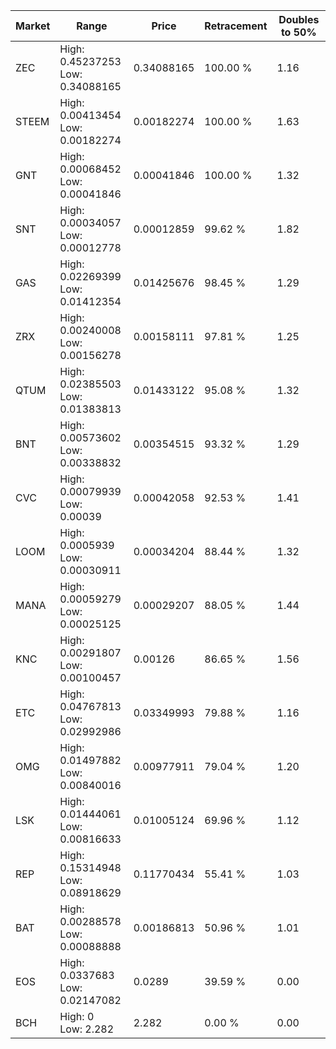 | Market | Range | Price| Retracement | Doubles to 50% |
| --- | --- | --- | --- | --- |
| ZEC | High: 0.45237253<br />Low: 0.34088165 | 0.34088165 | 100.00 % | 1.16 |
| STEEM | High: 0.00413454<br />Low: 0.00182274 | 0.00182274 | 100.00 % | 1.63 |
| GNT | High: 0.00068452<br />Low: 0.00041846 | 0.00041846 | 100.00 % | 1.32 |
| SNT | High: 0.00034057<br />Low: 0.00012778 | 0.00012859 | 99.62 % | 1.82 |
| GAS | High: 0.02269399<br />Low: 0.01412354 | 0.01425676 | 98.45 % | 1.29 |
| ZRX | High: 0.00240008<br />Low: 0.00156278 | 0.00158111 | 97.81 % | 1.25 |
| QTUM | High: 0.02385503<br />Low: 0.01383813 | 0.01433122 | 95.08 % | 1.32 |
| BNT | High: 0.00573602<br />Low: 0.00338832 | 0.00354515 | 93.32 % | 1.29 |
| CVC | High: 0.00079939<br />Low: 0.00039 | 0.00042058 | 92.53 % | 1.41 |
| LOOM | High: 0.0005939<br />Low: 0.00030911 | 0.00034204 | 88.44 % | 1.32 |
| MANA | High: 0.00059279<br />Low: 0.00025125 | 0.00029207 | 88.05 % | 1.44 |
| KNC | High: 0.00291807<br />Low: 0.00100457 | 0.00126 | 86.65 % | 1.56 |
| ETC | High: 0.04767813<br />Low: 0.02992986 | 0.03349993 | 79.88 % | 1.16 |
| OMG | High: 0.01497882<br />Low: 0.00840016 | 0.00977911 | 79.04 % | 1.20 |
| LSK | High: 0.01444061<br />Low: 0.00816633 | 0.01005124 | 69.96 % | 1.12 |
| REP | High: 0.15314948<br />Low: 0.08918629 | 0.11770434 | 55.41 % | 1.03 |
| BAT | High: 0.00288578<br />Low: 0.00088888 | 0.00186813 | 50.96 % | 1.01 |
| EOS | High: 0.0337683<br />Low: 0.02147082 | 0.0289 | 39.59 % | 0.00 |
| BCH | High: 0<br />Low: 2.282 | 2.282 | 0.00 % | 0.00 |
